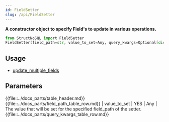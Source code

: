 ```yaml
---
id: FieldSetter
slug: /api/FieldSetter
---
```


**A constructor object to specify Field's to update in various operations.**

```python
from StructNoSQL import FieldSetter
FieldSetter(field_path=str, value_to_set=Any, query_kwargs=Optional[dict])
```

## Usage
- [update_multiple_fields](../api/update_multiple_fields.md)

## Parameters

{{file::../docs_parts/table_header.md}}
{{file::../docs_parts/field_path_table_row.md}}
| value_to_set  | YES      | Any  | The value that will be set for the specified field_path of the setter.
{{file::../docs_parts/query_kwargs_table_row.md}}

 
